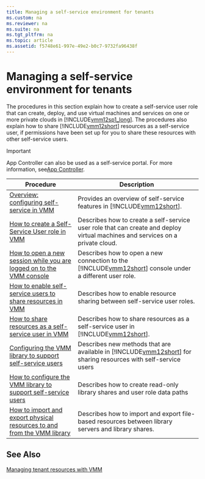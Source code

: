 ```yaml
---
title: Managing a self-service environment for tenants
ms.custom: na
ms.reviewer: na
ms.suite: na
ms.tgt_pltfrm: na
ms.topic: article
ms.assetid: f5748e61-997e-49e2-b0c7-9732fa96438f
---
```

# Managing a self-service environment for tenants
The procedures in this section explain how to create a self\-service user role that can create, deploy, and use virtual machines and services on one or more private clouds in [!INCLUDE[vmm12sp1_long](../Token/vmm12sp1_long_md.md)]. The procedures also explain how to share [!INCLUDE[vmm12short](../Token/vmm12short_md.md)] resources as a self\-service user, if permissions have been set up for you to share these resources with other self\-service users.

> [!IMPORTANT]
> App Controller can also be used as a self\-service portal. For more information, see[App Controller](http://technet.microsoft.com/library/hh546834.aspx).

|Procedure|Description|
|-------------|---------------|
|[Overview: configuring self-service in VMM](../Topic/Overview--configuring-self-service-in-VMM.md)|Provides an overview of self\-service features in [!INCLUDE[vmm12short](../Token/vmm12short_md.md)].|
|[How to create a Self-Service User role in VMM](../Topic/How-to-create-a-Self-Service-User-role-in-VMM.md)|Describes how to create a self\-service user role that can create and deploy virtual machines and services on a private cloud.|
|[How to open a new session while you are logged on to the VMM console](../Topic/How-to-open-a-new-session-while-you-are-logged-on-to-the-VMM-console.md)|Describes how to open a new connection to the [!INCLUDE[vmm12short](../Token/vmm12short_md.md)] console under a different user role.|
|[How to enable self-service users to share resources in VMM](../Topic/How-to-enable-self-service-users-to-share-resources-in-VMM.md)|Describes how to enable resource sharing between self\-service user roles.|
|[How to share resources as a self-service user in VMM](../Topic/How-to-share-resources-as-a-self-service-user-in-VMM.md)|Describes how to share resources as a self\-service user in [!INCLUDE[vmm12short](../Token/vmm12short_md.md)].|
|[Configuring the VMM library to support self-service users](../Topic/Configuring-the-VMM-library-to-support-self-service-users.md)|Describes new methods that are available in [!INCLUDE[vmm12short](../Token/vmm12short_md.md)] for sharing resources with self\-service users|
|[How to configure the VMM library to support self-service users](../Topic/How-to-configure-the-VMM-library-to-support-self-service-users.md)|Describes how to create read\-only library shares and user role data paths|
|[How to import and export physical resources to and from the VMM library](../Topic/How-to-import-and-export-physical-resources-to-and-from-the-VMM-library.md)|Describes how to import and export file\-based resources between library servers and library shares.|

## See Also
[Managing tenant resources with VMM](../Topic/Managing-tenant-resources-with-VMM.md)

